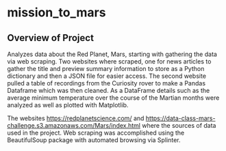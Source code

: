 # mission_to_mars

## Overview of Project

Analyzes data about the Red Planet, Mars, starting with gathering the data via web scraping. Two websites where scraped, one for news articles to gather the title and preview summary information to store as a Python dictionary and then a JSON file for easier access. The second website pulled a table of recordings from the Curiosity rover to make a Pandas Dataframe which was then cleaned. As a DataFrame details such as the average minimum temperature over the course of the Martian months were analyzed as well as plotted with Matplotlib.

The websites https://redplanetscience.com/ and https://data-class-mars-challenge.s3.amazonaws.com/Mars/index.html where the sources of data used in the project. Web scraping was accomplished using the BeautifulSoup package with automated browsing via Splinter.
